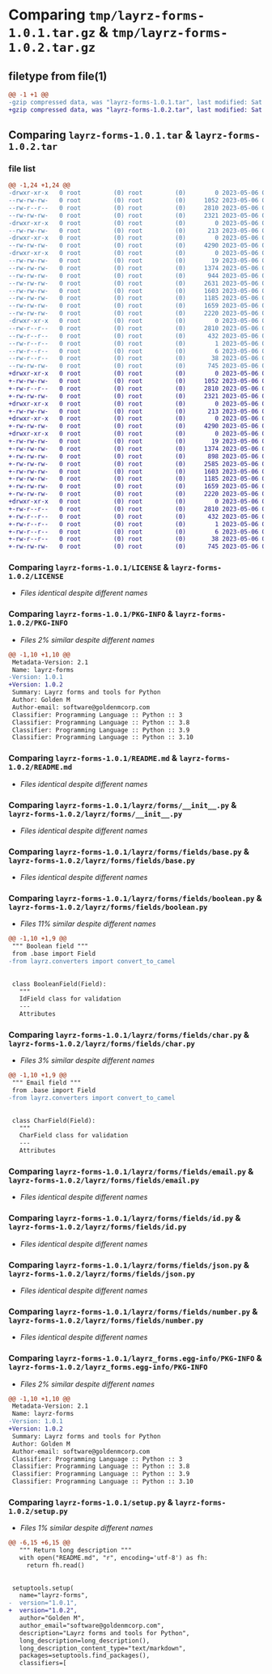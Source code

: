 # Comparing `tmp/layrz-forms-1.0.1.tar.gz` & `tmp/layrz-forms-1.0.2.tar.gz`

## filetype from file(1)

```diff
@@ -1 +1 @@
-gzip compressed data, was "layrz-forms-1.0.1.tar", last modified: Sat May  6 00:28:37 2023, max compression
+gzip compressed data, was "layrz-forms-1.0.2.tar", last modified: Sat May  6 00:31:11 2023, max compression
```

## Comparing `layrz-forms-1.0.1.tar` & `layrz-forms-1.0.2.tar`

### file list

```diff
@@ -1,24 +1,24 @@
-drwxr-xr-x   0 root         (0) root         (0)        0 2023-05-06 00:28:37.974220 layrz-forms-1.0.1/
--rw-rw-rw-   0 root         (0) root         (0)     1052 2023-05-06 00:28:28.000000 layrz-forms-1.0.1/LICENSE
--rw-r--r--   0 root         (0) root         (0)     2810 2023-05-06 00:28:37.973220 layrz-forms-1.0.1/PKG-INFO
--rw-rw-rw-   0 root         (0) root         (0)     2321 2023-05-06 00:28:28.000000 layrz-forms-1.0.1/README.md
-drwxr-xr-x   0 root         (0) root         (0)        0 2023-05-06 00:28:37.969219 layrz-forms-1.0.1/layrz/
--rw-rw-rw-   0 root         (0) root         (0)      213 2023-05-06 00:28:28.000000 layrz-forms-1.0.1/layrz/__init__.py
-drwxr-xr-x   0 root         (0) root         (0)        0 2023-05-06 00:28:37.969219 layrz-forms-1.0.1/layrz/forms/
--rw-rw-rw-   0 root         (0) root         (0)     4290 2023-05-06 00:28:28.000000 layrz-forms-1.0.1/layrz/forms/__init__.py
-drwxr-xr-x   0 root         (0) root         (0)        0 2023-05-06 00:28:37.972220 layrz-forms-1.0.1/layrz/forms/fields/
--rw-rw-rw-   0 root         (0) root         (0)       19 2023-05-06 00:28:28.000000 layrz-forms-1.0.1/layrz/forms/fields/__init__.py
--rw-rw-rw-   0 root         (0) root         (0)     1374 2023-05-06 00:28:28.000000 layrz-forms-1.0.1/layrz/forms/fields/base.py
--rw-rw-rw-   0 root         (0) root         (0)      944 2023-05-06 00:28:28.000000 layrz-forms-1.0.1/layrz/forms/fields/boolean.py
--rw-rw-rw-   0 root         (0) root         (0)     2631 2023-05-06 00:28:28.000000 layrz-forms-1.0.1/layrz/forms/fields/char.py
--rw-rw-rw-   0 root         (0) root         (0)     1603 2023-05-06 00:28:28.000000 layrz-forms-1.0.1/layrz/forms/fields/email.py
--rw-rw-rw-   0 root         (0) root         (0)     1185 2023-05-06 00:28:28.000000 layrz-forms-1.0.1/layrz/forms/fields/id.py
--rw-rw-rw-   0 root         (0) root         (0)     1659 2023-05-06 00:28:28.000000 layrz-forms-1.0.1/layrz/forms/fields/json.py
--rw-rw-rw-   0 root         (0) root         (0)     2220 2023-05-06 00:28:28.000000 layrz-forms-1.0.1/layrz/forms/fields/number.py
-drwxr-xr-x   0 root         (0) root         (0)        0 2023-05-06 00:28:37.973220 layrz-forms-1.0.1/layrz_forms.egg-info/
--rw-r--r--   0 root         (0) root         (0)     2810 2023-05-06 00:28:37.000000 layrz-forms-1.0.1/layrz_forms.egg-info/PKG-INFO
--rw-r--r--   0 root         (0) root         (0)      432 2023-05-06 00:28:37.000000 layrz-forms-1.0.1/layrz_forms.egg-info/SOURCES.txt
--rw-r--r--   0 root         (0) root         (0)        1 2023-05-06 00:28:37.000000 layrz-forms-1.0.1/layrz_forms.egg-info/dependency_links.txt
--rw-r--r--   0 root         (0) root         (0)        6 2023-05-06 00:28:37.000000 layrz-forms-1.0.1/layrz_forms.egg-info/top_level.txt
--rw-r--r--   0 root         (0) root         (0)       38 2023-05-06 00:28:37.974220 layrz-forms-1.0.1/setup.cfg
--rw-rw-rw-   0 root         (0) root         (0)      745 2023-05-06 00:28:28.000000 layrz-forms-1.0.1/setup.py
+drwxr-xr-x   0 root         (0) root         (0)        0 2023-05-06 00:31:11.415672 layrz-forms-1.0.2/
+-rw-rw-rw-   0 root         (0) root         (0)     1052 2023-05-06 00:31:01.000000 layrz-forms-1.0.2/LICENSE
+-rw-r--r--   0 root         (0) root         (0)     2810 2023-05-06 00:31:11.414672 layrz-forms-1.0.2/PKG-INFO
+-rw-rw-rw-   0 root         (0) root         (0)     2321 2023-05-06 00:31:01.000000 layrz-forms-1.0.2/README.md
+drwxr-xr-x   0 root         (0) root         (0)        0 2023-05-06 00:31:11.410672 layrz-forms-1.0.2/layrz/
+-rw-rw-rw-   0 root         (0) root         (0)      213 2023-05-06 00:31:01.000000 layrz-forms-1.0.2/layrz/__init__.py
+drwxr-xr-x   0 root         (0) root         (0)        0 2023-05-06 00:31:11.410672 layrz-forms-1.0.2/layrz/forms/
+-rw-rw-rw-   0 root         (0) root         (0)     4290 2023-05-06 00:31:01.000000 layrz-forms-1.0.2/layrz/forms/__init__.py
+drwxr-xr-x   0 root         (0) root         (0)        0 2023-05-06 00:31:11.412672 layrz-forms-1.0.2/layrz/forms/fields/
+-rw-rw-rw-   0 root         (0) root         (0)       19 2023-05-06 00:31:01.000000 layrz-forms-1.0.2/layrz/forms/fields/__init__.py
+-rw-rw-rw-   0 root         (0) root         (0)     1374 2023-05-06 00:31:01.000000 layrz-forms-1.0.2/layrz/forms/fields/base.py
+-rw-rw-rw-   0 root         (0) root         (0)      898 2023-05-06 00:31:01.000000 layrz-forms-1.0.2/layrz/forms/fields/boolean.py
+-rw-rw-rw-   0 root         (0) root         (0)     2585 2023-05-06 00:31:01.000000 layrz-forms-1.0.2/layrz/forms/fields/char.py
+-rw-rw-rw-   0 root         (0) root         (0)     1603 2023-05-06 00:31:01.000000 layrz-forms-1.0.2/layrz/forms/fields/email.py
+-rw-rw-rw-   0 root         (0) root         (0)     1185 2023-05-06 00:31:01.000000 layrz-forms-1.0.2/layrz/forms/fields/id.py
+-rw-rw-rw-   0 root         (0) root         (0)     1659 2023-05-06 00:31:01.000000 layrz-forms-1.0.2/layrz/forms/fields/json.py
+-rw-rw-rw-   0 root         (0) root         (0)     2220 2023-05-06 00:31:01.000000 layrz-forms-1.0.2/layrz/forms/fields/number.py
+drwxr-xr-x   0 root         (0) root         (0)        0 2023-05-06 00:31:11.414672 layrz-forms-1.0.2/layrz_forms.egg-info/
+-rw-r--r--   0 root         (0) root         (0)     2810 2023-05-06 00:31:11.000000 layrz-forms-1.0.2/layrz_forms.egg-info/PKG-INFO
+-rw-r--r--   0 root         (0) root         (0)      432 2023-05-06 00:31:11.000000 layrz-forms-1.0.2/layrz_forms.egg-info/SOURCES.txt
+-rw-r--r--   0 root         (0) root         (0)        1 2023-05-06 00:31:11.000000 layrz-forms-1.0.2/layrz_forms.egg-info/dependency_links.txt
+-rw-r--r--   0 root         (0) root         (0)        6 2023-05-06 00:31:11.000000 layrz-forms-1.0.2/layrz_forms.egg-info/top_level.txt
+-rw-r--r--   0 root         (0) root         (0)       38 2023-05-06 00:31:11.415672 layrz-forms-1.0.2/setup.cfg
+-rw-rw-rw-   0 root         (0) root         (0)      745 2023-05-06 00:31:01.000000 layrz-forms-1.0.2/setup.py
```

### Comparing `layrz-forms-1.0.1/LICENSE` & `layrz-forms-1.0.2/LICENSE`

 * *Files identical despite different names*

### Comparing `layrz-forms-1.0.1/PKG-INFO` & `layrz-forms-1.0.2/PKG-INFO`

 * *Files 2% similar despite different names*

```diff
@@ -1,10 +1,10 @@
 Metadata-Version: 2.1
 Name: layrz-forms
-Version: 1.0.1
+Version: 1.0.2
 Summary: Layrz forms and tools for Python
 Author: Golden M
 Author-email: software@goldenmcorp.com
 Classifier: Programming Language :: Python :: 3
 Classifier: Programming Language :: Python :: 3.8
 Classifier: Programming Language :: Python :: 3.9
 Classifier: Programming Language :: Python :: 3.10
```

### Comparing `layrz-forms-1.0.1/README.md` & `layrz-forms-1.0.2/README.md`

 * *Files identical despite different names*

### Comparing `layrz-forms-1.0.1/layrz/forms/__init__.py` & `layrz-forms-1.0.2/layrz/forms/__init__.py`

 * *Files identical despite different names*

### Comparing `layrz-forms-1.0.1/layrz/forms/fields/base.py` & `layrz-forms-1.0.2/layrz/forms/fields/base.py`

 * *Files identical despite different names*

### Comparing `layrz-forms-1.0.1/layrz/forms/fields/boolean.py` & `layrz-forms-1.0.2/layrz/forms/fields/boolean.py`

 * *Files 11% similar despite different names*

```diff
@@ -1,10 +1,9 @@
 """ Boolean field """
 from .base import Field
-from layrz.converters import convert_to_camel
 
 
 class BooleanField(Field):
   """
   IdField class for validation
   ---
   Attributes
```

### Comparing `layrz-forms-1.0.1/layrz/forms/fields/char.py` & `layrz-forms-1.0.2/layrz/forms/fields/char.py`

 * *Files 3% similar despite different names*

```diff
@@ -1,10 +1,9 @@
 """ Email field """
 from .base import Field
-from layrz.converters import convert_to_camel
 
 
 class CharField(Field):
   """
   CharField class for validation
   ---
   Attributes
```

### Comparing `layrz-forms-1.0.1/layrz/forms/fields/email.py` & `layrz-forms-1.0.2/layrz/forms/fields/email.py`

 * *Files identical despite different names*

### Comparing `layrz-forms-1.0.1/layrz/forms/fields/id.py` & `layrz-forms-1.0.2/layrz/forms/fields/id.py`

 * *Files identical despite different names*

### Comparing `layrz-forms-1.0.1/layrz/forms/fields/json.py` & `layrz-forms-1.0.2/layrz/forms/fields/json.py`

 * *Files identical despite different names*

### Comparing `layrz-forms-1.0.1/layrz/forms/fields/number.py` & `layrz-forms-1.0.2/layrz/forms/fields/number.py`

 * *Files identical despite different names*

### Comparing `layrz-forms-1.0.1/layrz_forms.egg-info/PKG-INFO` & `layrz-forms-1.0.2/layrz_forms.egg-info/PKG-INFO`

 * *Files 2% similar despite different names*

```diff
@@ -1,10 +1,10 @@
 Metadata-Version: 2.1
 Name: layrz-forms
-Version: 1.0.1
+Version: 1.0.2
 Summary: Layrz forms and tools for Python
 Author: Golden M
 Author-email: software@goldenmcorp.com
 Classifier: Programming Language :: Python :: 3
 Classifier: Programming Language :: Python :: 3.8
 Classifier: Programming Language :: Python :: 3.9
 Classifier: Programming Language :: Python :: 3.10
```

### Comparing `layrz-forms-1.0.1/setup.py` & `layrz-forms-1.0.2/setup.py`

 * *Files 1% similar despite different names*

```diff
@@ -6,15 +6,15 @@
   """ Return long description """
   with open("README.md", "r", encoding='utf-8') as fh:
     return fh.read()
 
 
 setuptools.setup(
   name="layrz-forms",
-  version="1.0.1",
+  version="1.0.2",
   author="Golden M",
   author_email="software@goldenmcorp.com",
   description="Layrz forms and tools for Python",
   long_description=long_description(),
   long_description_content_type="text/markdown",
   packages=setuptools.find_packages(),
   classifiers=[
```

